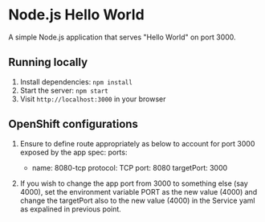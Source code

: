 # Node.js Hello World

A simple Node.js application that serves "Hello World" on port 3000.

## Running locally

1. Install dependencies: `npm install`
2. Start the server: `npm start`
3. Visit `http://localhost:3000` in your browser

## OpenShift configurations

1. Ensure to define route appropriately as below to account for port 3000 exposed by the app
spec:
  ports:
    - name: 8080-tcp
      protocol: TCP
      port: 8080
      targetPort: 3000

2. If you wish to change the app port from 3000 to something else (say 4000), set the environment variable PORT as the new value (4000) and change the targetPort also to the new value (4000) in the Service yaml as expalined in previous point.
